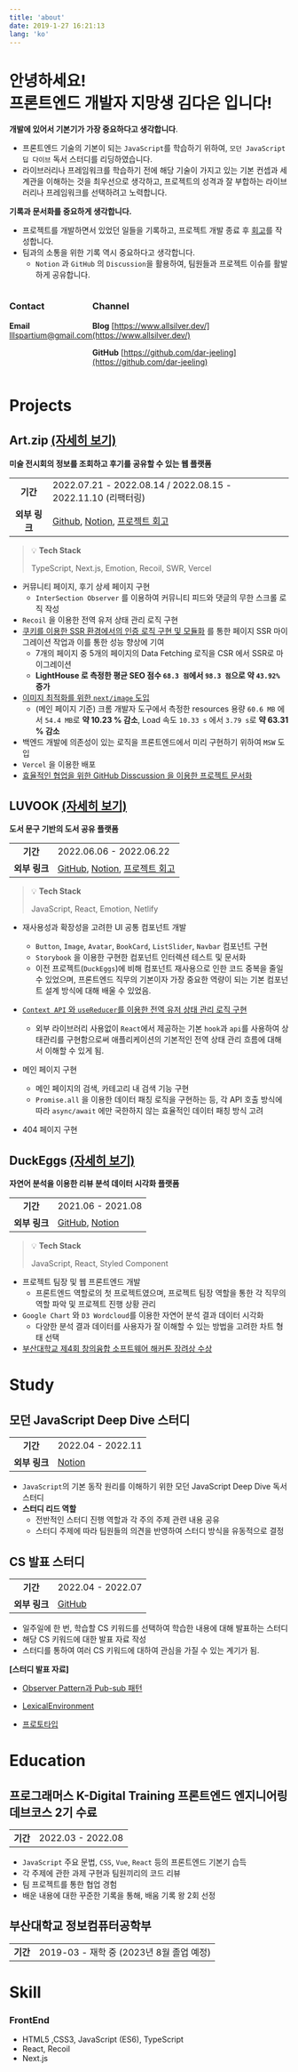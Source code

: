 ```yaml
---
title: 'about'
date: 2019-1-27 16:21:13
lang: 'ko'
---
```


# 안녕하세요!<br>프론트엔드 개발자 지망생 김다은 입니다!

**개발에 있어서 기본기가 가장 중요하다고 생각합니다**.

- 프론트엔드 기술의 기본이 되는 `JavaScript`를 학습하기 위하여, `모던 JavaScript 딥 다이브` 독서 스터디를 리딩하였습니다.
- 라이브러리나 프레임워크를 학습하기 전에 해당 기술이 가지고 있는 기본 컨셉과 세계관을 이해하는 것을 최우선으로 생각하고, 프로젝트의 성격과 잘 부합하는 라이브러리나 프레임워크를 선택하려고 노력합니다.

**기록과 문서화를 중요하게 생각합니다.**

- 프로젝트를 개발하면서 있었던 일들을 기록하고, 프로젝트 개발 종료 후 [회고](https://www.allsilver.dev/?category=%ED%9A%8C%EA%B3%A0)를 작성합니다.
- 팀과의 소통을 위한 기록 역시 중요하다고 생각합니다.
  - `Notion` 과 `GitHub` 의 `Discussion`을 활용하여, 팀원들과 프로젝트 이슈를 활발하게 공유합니다.

<div class="contact-and-channel" style="display:flex;justify-content:space-between">

<div class="contact">

### Contact

**Email** lllspartium@gmail.com

</div>

<div class="channel" >

### Channel

**Blog** [https://www.allsilver.dev/](https://www.allsilver.dev/)

**GitHub** [https://github.com/dar-jeeling](https://github.com/dar-jeeling)

</div>
</div>

# Projects

## Art.zip [(자세히 보기)](https://breakyourlimit.notion.site/Artzip-3b72e2396cbc4c74b15e9e6dba11dab6)

**미술 전시회의 정보를 조회하고 후기를 공유할 수 있는 웹 플랫폼**

|               |                                                                                                                                                                                                                                                                                                          |
| :-----------: | -------------------------------------------------------------------------------------------------------------------------------------------------------------------------------------------------------------------------------------------------------------------------------------------------------- |
|   **기간**    | 2022.07.21 - 2022.08.14 / 2022.08.15 - 2022.11.10 (리팩터링)                                                                                                                                                                                                                                             |
| **외부 링크** | [Github](https://github.com/prgrms-web-devcourse/Team-BackFro-ArtZip-FE), [Notion](https://backend-devcourse.notion.site/BackFro-ArtZip-8db56ad1304e441e8abe0b7045207852), [프로젝트 회고](https://www.allsilver.dev/%ED%9A%8C%EA%B3%A0/artzip-%ED%94%84%EB%A1%9C%EC%A0%9D%ED%8A%B8-%ED%9A%8C%EA%B3%A0/) |

<aside>

> 💡 **Tech Stack**
>
> TypeScript, Next.js, Emotion, Recoil, SWR, Vercel

</aside>

- 커뮤니티 페이지, 후기 상세 페이지 구현
  - `InterSection Observer` 를 이용하여 커뮤니티 피드와 댓글의 무한 스크롤 로직 작성
- `Recoil` 을 이용한 전역 유저 상태 관리 로직 구현
- [쿠키를 이용한 SSR 환경에서의 인증 로직 구현 및 모듈화](https://www.allsilver.dev/Technical/Recoil%EA%B3%BC-Cookie%EB%A5%BC-%EC%9D%B4%EC%9A%A9%ED%95%9C-Nextjs%EC%9D%98-SSR-%ED%99%98%EA%B2%BD%EC%97%90%EC%84%9C-%EC%A0%84%EC%97%AD-%EC%9D%B8%EC%A6%9D-%EA%B4%80%EB%A6%AC%ED%95%98%EA%B8%B0-JWT-%ED%86%A0%ED%81%B0-%EC%83%88%EB%A1%9C-%EA%B3%A0%EC%B9%A8-%EC%9C%A0%EC%A7%80/) 를 통한 페이지 SSR 마이그레이션 작업과 이를 통한 성능 향상에 기여
  - 7개의 페이지 중 5개의 페이지의 Data Fetching 로직을 CSR 에서 SSR로 마이그레이션
  - **LightHouse 로 측정한 평균 SEO 점수 `68.3 점`에서 `98.3 점`으로 약 `43.92%` 증가**
- [이미지 최적화를 위한 `next/image` 도입](https://www.allsilver.dev/Technical/nextImage-%EC%A0%81%EC%9A%A9%EA%B8%B0/)
  - (메인 페이지 기준) 크롬 개발자 도구에서 측정한 resources 용량 `60.6 MB` 에서 `54.4 MB`로 **약 10.23 % 감소**, Load 속도 `10.33 s` 에서 `3.79 s`로 **약 63.31 % 감소**
- 백엔드 개발에 의존성이 있는 로직을 프론트엔드에서 미리 구현하기 위하여 `MSW` 도입
- `Vercel` 을 이용한 배포
- [효율적인 협업을 위한 GitHub Disscussion 을 이용한 프로젝트 문서화](https://github.com/prgrms-web-devcourse/Team-BackFro-ArtZip-FE/discussions)

## LUVOOK [(자세히 보기)](https://breakyourlimit.notion.site/LUVOOK-c96ff293d90c47f4a9880f487c2d5339)

**도서 문구 기반의 도서 공유 플랫폼**

|               |                                                                                                                                                                                                                                                                                          |
| :-----------: | ---------------------------------------------------------------------------------------------------------------------------------------------------------------------------------------------------------------------------------------------------------------------------------------- |
|   **기간**    | 2022.06.06 - 2022.06.22                                                                                                                                                                                                                                                                  |
| **외부 링크** | [GitHub](https://github.com/prgrms-fe-devcourse/FEDC2_LUVOOK_Jieun), [Notion](https://prgrms.notion.site/f567b7542b3d4708be7827b91c74e4b6), [프로젝트 회고](https://www.allsilver.dev/%ED%9A%8C%EA%B3%A0/%ED%94%84%EB%A1%9C%EC%A0%9D%ED%8A%B8-%ED%9A%8C%EA%B3%A0-ALL-WE-NEED-IS-LUVOOK/) |

<aside>

> 💡 **Tech Stack**
>
> JavaScript, React, Emotion, Netlify

</aside>

- 재사용성과 확장성을 고려한 UI 공통 컴포넌트 개발

  - `Button`, `Image`, `Avatar`, `BookCard`, `ListSlider`, `Navbar` 컴포넌트 구현
  - `Storybook` 을 이용한 구현한 컴포넌트 인터렉션 테스트 및 문서화
  - 이전 프로젝트(`DuckEggs`)에 비해 컴포넌트 재사용으로 인한 코드 중복을 줄일 수 있었으며, 프론트엔드 직무의 기본이자 가장 중요한 역량이 되는 기본 컴포넌트 설계 방식에 대해 배울 수 있었음.

- [`Context API` 와 `useReducer`를 이용한 전역 유저 상태 관리 로직 구현](https://www.allsilver.dev/Project/220610-220612-%ED%94%84%EB%A1%9C%EC%A0%9D%ED%8A%B8-%EC%9D%BC%EC%A7%80-TIL/)

  - 외부 라이브러리 사용없이 `React`에서 제공하는 기본 `hook`과 `api`를 사용하여 상태관리를 구현함으로써 애플리케이션의 기본적인 전역 상태 관리 흐름에 대해서 이해할 수 있게 됨.

- 메인 페이지 구현
  - 메인 페이지의 검색, 카테고리 내 검색 기능 구현
  - `Promise.all` 을 이용한 데이터 패칭 로직을 구현하는 등, 각 API 호출 방식에 따라 `async/await` 에만 국한하지 않는 효율적인 데이터 패칭 방식 고려
- 404 페이지 구현

## DuckEggs [(자세히 보기)](https://breakyourlimit.notion.site/DuckEggs-114866f6943d4cb2a32e200792cb770e)

**자연어 분석을 이용한 리뷰 분석 데이터 시각화 플랫폼**

|               |                                                                                                                                                   |
| :-----------: | ------------------------------------------------------------------------------------------------------------------------------------------------- |
|   **기간**    | 2021.06 - 2021.08                                                                                                                                 |
| **외부 링크** | [GitHub](https://github.com/Hackathon-DuckEggs/PNU-DuckEggs), [Notion](https://surf-effect-52e.notion.site/8-19-663785d02b5d4d3d9be230f60208c4dc) |

> 💡 **Tech Stack**
>
> JavaScript, React, Styled Component

- 프로젝트 팀장 및 웹 프론트엔드 개발
  - 프론트엔드 역할로의 첫 프로젝트였으며, 프로젝트 팀장 역할을 통한 각 직무의 역할 파악 및 프로젝트 진행 상황 관리
- `Google Chart` 와 `D3 Wordcloud`를 이용한 자연어 분석 결과 데이터 시각화
  - 다양한 분석 결과 데이터를 사용자가 잘 이해할 수 있는 방법을 고려한 차트 형태 선택
- [부산대학교 제4회 창의융합 소프트웨어 해커톤 장려상 수상](https://pnuswedu.org/04_hackathon/previous.php)

# Study

## 모던 JavaScript Deep Dive 스터디

|               |                                                                                        |
| :-----------: | -------------------------------------------------------------------------------------- |
|   **기간**    | 2022.04 - 2022.11                                                                      |
| **외부 링크** | [Notion](https://wild-gear-1b0.notion.site/Deep-Dive-cb93ad0db4f941b79fc31ae6a6ff645c) |

- `JavaScript`의 기본 동작 원리를 이해하기 위한 모던 JavaScript Deep Dive 독서 스터디
- **스터디 리드 역할**
  - 전반적인 스터디 진행 역할과 각 주의 주제 관련 내용 공유
  - 스터디 주제에 따라 팀원들의 의견을 반영하여 스터디 방식을 유동적으로 결정

## CS 발표 스터디

|               |                                                                      |
| :-----------: | -------------------------------------------------------------------- |
|   **기간**    | 2022.04 - 2022.07                                                    |
| **외부 링크** | [GitHub](https://github.com/prgrms-web-devcourse/FE-CSstudy-withlia) |

- 일주일에 한 번, 학습할 CS 키워드를 선택하여 학습한 내용에 대해 발표하는 스터디
- 해당 CS 키워드에 대한 발표 자료 작성
- 스터디를 통하여 여러 CS 키워드에 대하여 관심을 가질 수 있는 계기가 됨.

**[스터디 발표 자료]**

- [Observer Pattern과 Pub-sub 패턴](https://github.com/prgrms-web-devcourse/FE-CSstudy-withlia/blob/main/5%ED%9A%8C%EC%B0%A8/%EA%B9%80%EB%8B%A4%EC%9D%80-Observer%20Pattern%EA%B3%BC%20Pub-sub%20%ED%8C%A8%ED%84%B4.md)

- [LexicalEnvironment](https://github.com/prgrms-web-devcourse/FE-CSstudy-withlia/blob/main/3%ED%9A%8C%EC%B0%A8/%EA%B9%80%EB%8B%A4%EC%9D%80%20-%20Lexical%20Environment/LexicalEnvironment.md)

- [프로토타입](https://github.com/prgrms-web-devcourse/FE-CSstudy-withlia/blob/main/2%ED%9A%8C%EC%B0%A8/2%EC%A3%BC%EC%B0%A8-%ED%94%84%EB%A1%9C%ED%86%A0%ED%83%80%EC%9E%85_%EA%B9%80%EB%8B%A4%EC%9D%80.md)

# Education

## 프로그래머스 K-Digital Training 프론트엔드 엔지니어링 데브코스 2기 수료

|          |                   |
| :------: | ----------------- |
| **기간** | 2022.03 - 2022.08 |

- `JavaScript` 주요 문법, `CSS`, `Vue`, `React` 등의 프론트엔드 기본기 습득
- 각 주제에 관한 과제 구현과 팀원끼리의 코드 리뷰
- 팀 프로젝트를 통한 협업 경험
- 배운 내용에 대한 꾸준한 기록을 통해, 배움 기록 왕 2회 선정

## 부산대학교 정보컴퓨터공학부

|          |                                          |
| :------: | ---------------------------------------- |
| **기간** | 2019-03 - 재학 중 (2023년 8월 졸업 예정) |

# Skill

### FrontEnd

- HTML5 ,CSS3, JavaScript (ES6), TypeScript
- React, Recoil
- Next.js
